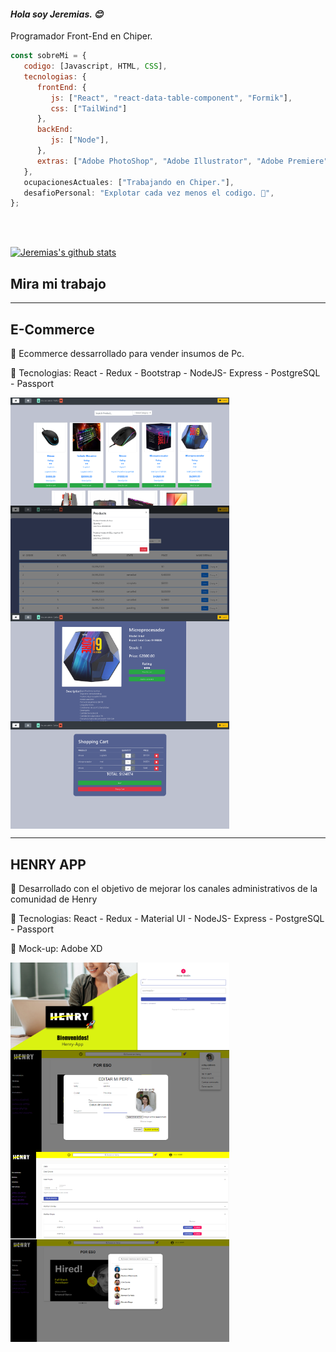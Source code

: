 <h4><em>Hola soy Jeremias. 😊</br></em></h4>
<p>Programador Front-End en Chiper.
</p>

```javascript
const sobreMi = {
   codigo: [Javascript, HTML, CSS],
   tecnologias: {
      frontEnd: {
         js: ["React", "react-data-table-component", "Formik"],
         css: ["TailWind"]
      },
      backEnd:
         js: ["Node"],
      },
      extras: ["Adobe PhotoShop", "Adobe Illustrator", "Adobe Premiere"]
   },
   ocupacionesActuales: ["Trabajando en Chiper."],
   desafioPersonal: "Explotar cada vez menos el codigo. 🤣",
};
```
</br></br>

[![Jeremias's github stats](https://github-readme-stats.vercel.app/api?username=jeremiaskoch&hide=stars,issues&show_icons=true&theme=dark)](https://github.com/jeremiaskoch/github-readmestats) 




## Mira mi trabajo 
____________________
## E-Commerce

📌 Ecommerce dessarrollado para vender insumos de Pc.

🚀 Tecnologias: 
React - Redux - Bootstrap - NodeJS- Express - PostgreSQL - Passport

<img align="left"  width= "350px" src='001.png' />
<img align="center" width= "350px" src='002.png' />
<img align="left" width= "350px" src='003.png' />
<img align="center"width= "350px" src='004.png' />

____________

## HENRY APP 

📌 Desarrollado con el objetivo de mejorar los canales administrativos de la comunidad de Henry

🚀 Tecnologias: 
React - Redux - Material UI - NodeJS- Express - PostgreSQL - Passport 

🎨 Mock-up: Adobe XD

<img align="left" width= "350px" src='login.png' />
<img align="center" width= "350px" src='editarperfil.png' />
<img align="left" width= "350px" src='herramientas.png' />
<img align="center" width= "350px" src='alumnos.png' />


